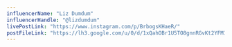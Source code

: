 ```yaml
---
influencerName: "Liz Dumdum"
influencerHandle: "@lizdumdum"
livePostLink: "https://www.instagram.com/p/BrbogsKHaeR/"
postFileLink: "https://lh3.google.com/u/0/d/1xQahOBr1U5TO8gnnRGvKt2YFM1vpyr0m"
---
```


